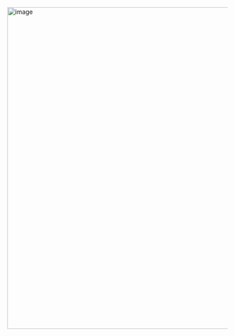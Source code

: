 <img width="1276" height="737" alt="image" src="https://github.com/user-attachments/assets/16d719c0-99eb-4637-baaa-bb0ce1249d71" />
